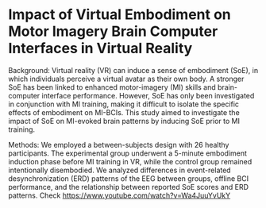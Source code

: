 # Impact of Virtual Embodiment on Motor Imagery Brain Computer Interfaces in Virtual Reality

Background: Virtual reality (VR) can induce a sense of embodiment (SoE), in which individuals perceive a virtual avatar as their own body. A stronger SoE has been linked to enhanced motor-imagery (MI) skills and brain-computer interface performance. However, SoE has only been investigated in conjunction with MI training, making it difficult to isolate the specific effects of embodiment on MI-BCIs. This study aimed to investigate the impact of SoE on MI-evoked brain patterns by inducing SoE prior to MI training. 

Methods: We employed a between-subjects design with 26 healthy participants. The experimental group underwent a 5-minute embodiment induction phase before MI training in VR, while the control group remained intentionally disembodied. We analyzed differences in event-related desynchronization (ERD) patterns of the EEG between groups, offline BCI performance, and the relationship between reported SoE scores and ERD patterns. Check https://www.youtube.com/watch?v=Wa4JuuYvUkY 

